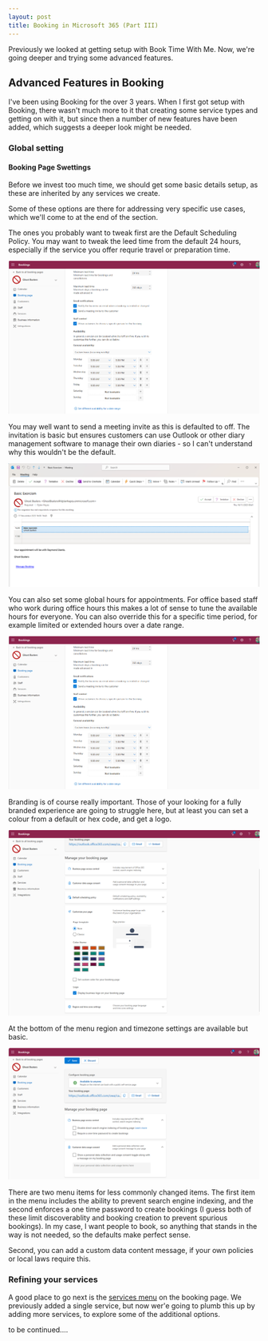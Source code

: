```yaml
---
layout: post
title: Booking in Microsoft 365 (Part III)
---
```


Previously we looked at getting setup with Book Time With Me. Now, we're going deeper and trying some advanced features.

## Advanced Features in Booking ##

I've been using Booking for the over 3 years. When I first got setup with Booking, there wasn't much more to it that creating some service types and getting on with it, but since then a number of new features have been added, which suggests a deeper look might be needed.

### Global setting ###

#### Booking Page Swettings ####

Before we invest too much time, we should get some basic details setup, as these are inherited by any services we create. 


Some of these options are there for addressing very specific use cases, which we'll come to at the end of the section. 

The ones you probably want to tweak first are the Default Scheduling Policy. You may want to tweak the leed time from the default 24 hours, especially if the service you offer requrie travel or preparation time.

![scheduling policy](../images/2023-11-05/Screenshot_084618.png)

You may well want to send a meeting invite as this is defaulted to off. The invitation is basic but ensures customers can use Outlook or other diary management software to manage their own diaries - so I can't understand why this wouldn't be the default.

![region settings](../images/2023-11-05/Screenshot_085903.png)

You can also set some global hours for appointments. For office based staff who work during office hours this makes a lot of sense to tune the available hours for everyone. You can also override this for a specific time period, for example limited or extended hours over a date range. 

![scheduling policy](../images/2023-11-05/Screenshot_084618.png)

Branding is of course really important. Those of your looking for a fully branded experience are going to struggle here, but at least you can set a colour from a default or hex code, and get a logo.

![branding](../images/2023-11-05/Screenshot_084919.png)

At the bottom of the menu region and timezone settings are available but basic.

![region settings](../images/2023-11-05/Screenshot_085625.png)

There are two menu items for less commonly changed items. The first item in the menu includes the ability to prevent search engine indexing, and the second enforces a one time password to create bookings (I guess both of these limit discoverablity and booking creation to prevent spurious bookings). In my case, I want people to book, so anything that stands in the way is not needed, so the defaults make perfect sense.

Second, you can add a custom data content message, if your own policies or local laws require this.


### Refining your services ###

A good place to go next is the [services menu](https://outlook.office.com/bookings/services) on the booking page. We previously added a single service, but now wer'e going to plumb this up by adding more services, to explore some of the additional options.

to be continued....

